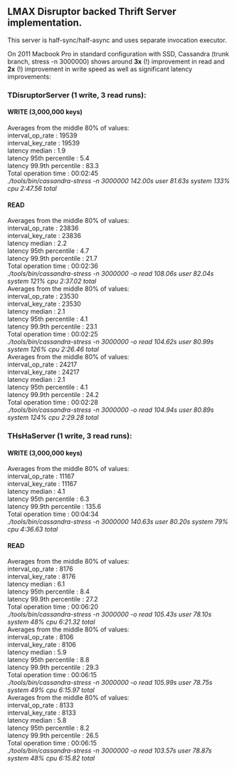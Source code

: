 ## LMAX Disruptor backed Thrift Server implementation.

This server is half-sync/half-async and uses separate invocation executor.

On 2011 Macbook Pro in standard configuration with SSD, Cassandra (trunk branch, stress -n 3000000)
shows around __3x__ (!) improvement in read and __2x__ (!) improvement in write speed as well as 
significant latency improvements:

### TDisruptorServer (1 write, 3 read runs):

#### WRITE (3,000,000 keys)
Averages from the middle 80% of values:  
interval_op_rate          : 19539  
interval_key_rate         : 19539  
latency median            : 1.9  
latency 95th percentile   : 5.4  
latency 99.9th percentile : 83.3  
Total operation time      : 00:02:45  
_./tools/bin/cassandra-stress -n 3000000  142.00s user 81.63s system 133% cpu 2:47.56 total_  

#### READ
Averages from the middle 80% of values:  
interval_op_rate          : 23836  
interval_key_rate         : 23836  
latency median            : 2.2  
latency 95th percentile   : 4.7  
latency 99.9th percentile : 21.7  
Total operation time      : 00:02:36  
_./tools/bin/cassandra-stress -n 3000000 -o read  108.06s user 82.04s system 121% cpu 2:37.02 total_  
Averages from the middle 80% of values:  
interval_op_rate          : 23530  
interval_key_rate         : 23530  
latency median            : 2.1  
latency 95th percentile   : 4.1  
latency 99.9th percentile : 23.1  
Total operation time      : 00:02:25  
_./tools/bin/cassandra-stress -n 3000000 -o read  104.62s user 80.99s system 126% cpu 2:26.46 total_  
Averages from the middle 80% of values:  
interval_op_rate          : 24217  
interval_key_rate         : 24217  
latency median            : 2.1  
latency 95th percentile   : 4.1  
latency 99.9th percentile : 24.2  
Total operation time      : 00:02:28  
_./tools/bin/cassandra-stress -n 3000000 -o read  104.94s user 80.89s system 124% cpu 2:29.28 total_  
  
### THsHaServer (1 write, 3 read runs):

#### WRITE (3,000,000 keys)
Averages from the middle 80% of values:  
interval_op_rate          : 11167  
interval_key_rate         : 11167  
latency median            : 4.1  
latency 95th percentile   : 6.3  
latency 99.9th percentile : 135.6  
Total operation time      : 00:04:34  
_./tools/bin/cassandra-stress -n 3000000  140.63s user 80.20s system 79% cpu 4:36.63 total_  

#### READ
Averages from the middle 80% of values:  
interval_op_rate          : 8176  
interval_key_rate         : 8176  
latency median            : 6.1  
latency 95th percentile   : 8.4  
latency 99.9th percentile : 27.2  
Total operation time      : 00:06:20  
_./tools/bin/cassandra-stress -n 3000000 -o read  105.43s user 78.10s system 48% cpu 6:21.32 total_  
Averages from the middle 80% of values:  
interval_op_rate          : 8106  
interval_key_rate         : 8106  
latency median            : 5.9  
latency 95th percentile   : 8.8  
latency 99.9th percentile : 29.3  
Total operation time      : 00:06:15  
_./tools/bin/cassandra-stress -n 3000000 -o read  105.99s user 78.75s system 49% cpu 6:15.97 total_  
Averages from the middle 80% of values:  
interval_op_rate          : 8133  
interval_key_rate         : 8133  
latency median            : 5.8  
latency 95th percentile   : 8.2  
latency 99.9th percentile : 26.5  
Total operation time      : 00:06:15  
_./tools/bin/cassandra-stress -n 3000000 -o read  103.57s user 78.87s system 48% cpu 6:15.82 total_  
